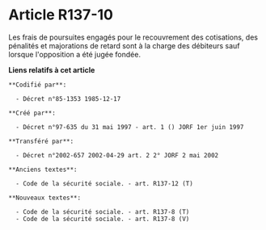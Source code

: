# Article R137-10

Les frais de poursuites engagés pour le recouvrement des cotisations, des pénalités et majorations de retard sont à la charge
des débiteurs sauf lorsque l'opposition a été jugée fondée.

**Liens relatifs à cet article**

	**Codifié par**:

	  - Décret n°85-1353 1985-12-17

	**Créé par**:

	  - Décret n°97-635 du 31 mai 1997 - art. 1 () JORF 1er juin 1997

	**Transféré par**:

	  - Décret n°2002-657 2002-04-29 art. 2 2° JORF 2 mai 2002

	**Anciens textes**:

	  - Code de la sécurité sociale. - art. R137-12 (T)

	**Nouveaux textes**:

	  - Code de la sécurité sociale. - art. R137-8 (T)
	  - Code de la sécurité sociale. - art. R137-8 (V)
